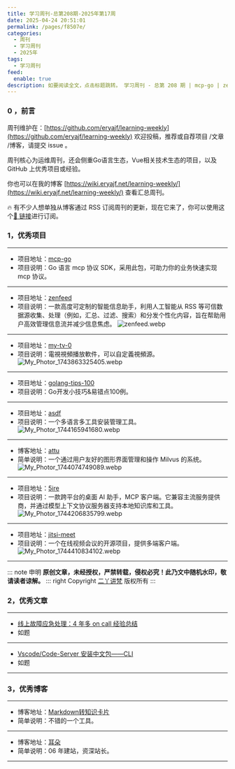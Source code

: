 ```yaml
---
title: 学习周刊-总第208期-2025年第17周
date: 2025-04-24 20:51:01
permalink: /pages/f8507e/
categories:
  - 周刊
  - 学习周刊
  - 2025年
tags:
  - 学习周刊
feed:
  enable: true
description: 如要阅读全文，点击标题跳转。 学习周刊 - 总第 208 期 | mcp-go | zenfeed | my-tv-0 | golang-tips-100 | asdf | 5ire | jitsi-meet
---
```



### 0 ，前言

周刊维护在：[https://github.com/eryajf/learning-weekly](https://github.com/eryajf/learning-weekly)  欢迎投稿，推荐或自荐项目 /文章 /博客，请提交 issue 。

周刊核心为运维周刊，还会侧重Go语言生态，Vue相关技术生态的项目，以及 GitHub 上优秀项目或经验。

你也可以在我的博客 [https://wiki.eryajf.net/learning-weekly/](https://wiki.eryajf.net/learning-weekly/) 查看汇总周刊。

🔥 有不少人想单独从博客通过 RSS 订阅周刊的更新，现在它来了，你可以使用这个[🔗 链接](https://wiki.eryajf.net/learning-weekly.xml)进行订阅。

### 1，优秀项目

---
- 项目地址：[mcp-go](https://github.com/mark3labs/mcp-go)
- 项目说明：Go 语言 mcp 协议 SDK，采用此包，可助力你的业务快速实现 mcp 协议。
---
- 项目地址：[zenfeed](https://github.com/glidea/zenfeed)
- 项目说明：一款高度可定制的智能信息助手，利用人工智能从 RSS 等可信数据源收集、处理（例如，汇总、过滤、搜索）和分发个性化内容，旨在帮助用户高效管理信息流并减少信息焦虑。
  ![zenfeed.webp](https://t.eryajf.net/imgs/2025/04/1745330868437.webp)
---

- 项目地址：[my-tv-0](https://github.com/lizongying/my-tv-0)
- 项目说明：電視視頻播放軟件，可以自定義視頻源。
  ![My_Photor_1743863325405.webp](https://t.eryajf.net/imgs/2025/04/1743863359271.webp)
---
- 项目地址：[golang-tips-100](https://github.com/ibarryyan/golang-tips-100)
- 项目说明：Go开发小技巧&易错点100例。
---

- 项目地址：[asdf](https://github.com/asdf-vm/asdf)
- 项目说明：一个多语言多工具安装管理工具。
  ![My_Photor_1744165941680.webp](https://t.eryajf.net/imgs/2025/04/1744165965635.webp)
---
- 博客地址：[attu](https://github.com/zilliztech/attu)
- 简单说明：一个通过用户友好的图形界面管理和操作 Milvus 的系统。
  ![My_Photor_1744074749089.webp](https://t.eryajf.net/imgs/2025/04/1744074774552.webp)
---
- 项目地址：[5ire](https://github.com/nanbingxyz/5ire)
- 项目说明：一款跨平台的桌面 AI 助手，MCP 客户端。它兼容主流服务提供商，并通过模型上下文协议服务器支持本地知识库和工具。
  ![My_Photor_1744206835799.webp](https://t.eryajf.net/imgs/2025/04/1744206864825.webp)
---
- 项目地址：[jitsi-meet](https://github.com/jitsi/jitsi-meet)
- 项目说明：一个在线视频会议的开源项目，提供多端客户端。
  ![My_Photor_1744410834102.webp](https://t.eryajf.net/imgs/2025/04/1744410852434.webp)
---

::: note 申明
**原创文章<Badge text='eryajf' />，未经授权，严禁转载，侵权必究！此乃文中随机水印，敬请读者谅解。**
::: right
Copyright [二丫讲梵](https://wiki.eryajf.net) 版权所有
:::

### 2，优秀文章

---
- [线上故障应急处理：4 年多 on call 经验总结](https://jt26wzz.com/posts/0007-online-firefighting-real-world-lessions-from-4-years-on-call/)
- 如题
---
- [Vscode/Code-Server 安装中文包——CLI](https://www.anye.xyz/archives/A2n9F5qa)
- 如题
---

### 3，优秀博客

---
- 博客地址：[Markdown转知识卡片](https://md2card.com/zh)
- 简单说明：不错的一个工具。
---
- 博客地址：[耳朵](https://www.edzbe.com/)
- 简单说明：06 年建站，资深站长。
---
